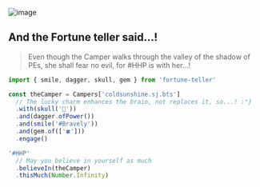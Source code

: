 ![image](big-one.png)

## And the Fortune teller said...!

> Even though the Camper walks through the valley of the shadow of PEs, she shall fear no evil, for #HHP is with her...!


```javascript
import { smile, dagger, skull, gem } from 'fortune-teller'

const theCamper = Campers['coldsunshine.sj.bts']
  // The lucky charm enhances the brain, not replaces it, so...! :"}
  .with(skull('🧠'))
  .and(dagger.ofPower())
  .and(smile('#Bravely'))
  .and(gem.of(['🍀']))
  .engage()

'#HHP'
  // May you believe in yourself as much
  .believeIn(theCamper)
  .thisMuch(Number.Infinity)
```
